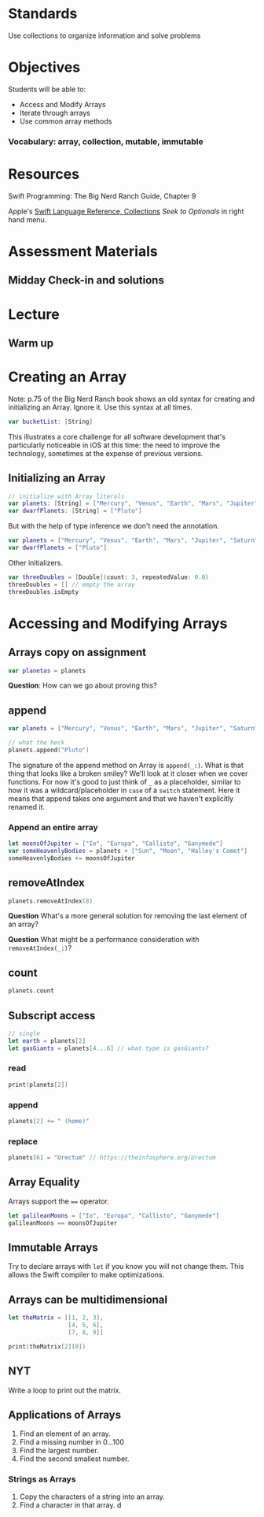 # Standards
Use collections to organize information and solve problems

# Objectives
Students will be able to:
* Access and Modify Arrays
* Iterate through arrays
* Use common array methods

### Vocabulary: array, collection, mutable, immutable

# Resources
Swift Programming: The Big Nerd Ranch Guide, Chapter 9

Apple's [Swift Language Reference, Collections](https://developer.apple.com/library/ios/documentation/Swift/Conceptual/Swift_Programming_Language/CollectionTypes.html#//apple_ref/doc/uid/TP40014097-CH8-ID105) *Seek to Optionals* in right hand menu.

# Assessment Materials
## Midday Check-in and solutions

# Lecture
## Warm up

# Creating an Array

Note: p.75 of the Big Nerd Ranch book shows an old syntax for creating and initializing an
Array. Ignore it. Use this syntax at all times.

```swift
var bucketList: [String]
```

This illustrates a core challenge for all software development that's particularly noticeable 
in iOS at this time: the need to improve the technology, sometimes at the expense of previous versions.

## Initializing an Array

```swift
// initialize with Array literals
var planets: [String] = ["Mercury", "Venus", "Earth", "Mars", "Jupiter", "Saturn", "Uranus", "Neptune"]
var dwarfPlanets: [String] = ["Pluto"]
```

But with the help of type inference we don't need the annotation.

```swift
var planets = ["Mercury", "Venus", "Earth", "Mars", "Jupiter", "Saturn", "Uranus", "Neptune"]
var dwarfPlanets = ["Pluto"]
```

Other initializers.


```swift
var threeDoubles = [Double](count: 3, repeatedValue: 0.0)
threeDoubles = [] // empty the array
threeDoubles.isEmpty
```
# Accessing and Modifying Arrays

## Arrays copy on assignment
```swift
var planetas = planets
```
**Question**: How can we go about proving this?

## append
```swift
var planets = ["Mercury", "Venus", "Earth", "Mars", "Jupiter", "Saturn", "Uranus", "Neptune"]

// what the heck
planets.append("Pluto")
```

The signature of the append method on Array is ```append(_:)```.  What is that thing that
looks like a broken smiley? We'll look at it closer when we cover functions. For now it's 
good to just think of ```_``` as a placeholder, similar to how it was a wildcard/placeholder
in ```case``` of a ```switch``` statement. Here it means that append takes one argument
and that we haven't explicitly renamed it.

### Append an entire array

```swift
let moonsOfJupiter = ["Io", "Europa", "Callisto", "Ganymede"]
var someHeavenlyBodies = planets + ["Sun", "Moon", "Halley's Comet"]
someHeavenlyBodies += moonsOfJupiter
```

## removeAtIndex

```swift
planets.removeAtIndex(8)
```

**Question** What's a more general solution for removing the last element of an array?

**Question** What might be a performance consideration with ```removeAtIndex(_:)```?

## count

```swift
planets.count
```

## Subscript access

```swift
// single
let earth = planets[2]
let gasGiants = planets[4...6] // what type is gasGiants?
```

### read
```swift
print(planets[2])
```

### append
```swift
planets[2] += " (home)"
```

### replace
```swift
planets[6] = "Urectum" // https://theinfosphere.org/Urectum
```

## Array Equality

Arrays support the ```==``` operator.

```swift
let galileanMoons = ["Io", "Europa", "Callisto", "Ganymede"]
galileanMoons == moonsOfJupiter
```

## Immutable Arrays

Try to declare arrays with ```let``` if you know you will not change them.
This allows the Swift compiler to make optimizations.


## Arrays can be multidimensional

```swift
let theMatrix = [[1, 2, 3],
                 [4, 5, 6],
                 [7, 8, 9]]

print(theMatrix[2][0])
```
## NYT
Write a loop to print out the matrix.

## Applications of Arrays
1. Find an element of an array.
2. Find a missing number in 0...100
3. Find the largest number.
4. Find the second smallest number.


### Strings as Arrays
1. Copy the characters of a string into an array.
2. Find a character in that array. d
